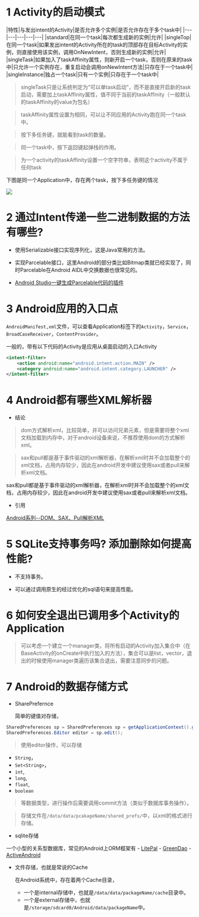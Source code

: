 # 1 Activity的启动模式

|特性|与发出intent的Activity|是否允许多个实例|是否允许存在于多个task中|
|---|---|---|---|---|
|standard|在同一个task|每次都生成新的实例|允许|
|singleTop|在同一个task|如果发出intent的Activity所在的task的顶部存在目标Activity的实例，则直接使用该实例，调用OnNewIntent，否则生成新的实例|允许|
|singleTask|如果加入了taskAffinity属性，则新开启一个task，否则在原来的task中|只允许一个实例存在，重复启动会调用onNewIntent方法|只存在于一个task中|
|singleInstance|独占一个task|只有一个实例|只存在于一个task中|

> singleTask只是让系统判定为“可以单task启动”，而不是直接开启新的task启动，需要加上taskAffinity属性，值不同于当前的taskAffinity（一般默认的taskAffinity的value为包名）

> taskAffinity属性设置为相同，可以让不同应用的Activity跑在同一个task中。

> 按下多任务键，就能看到task的数量。

> 同一个task中，按下返回键起弹栈的作用。

>  为一个activity的taskAffinity设置一个空字符串，表明这个activity不属于任何task

下图是同一个Application中，存在两个task，按下多任务键的情况

![](http://ww4.sinaimg.cn/mw690/6e8939a6gw1f1n3suwlsrj203x06yaa2.jpg)

# 2 通过Intent传递一些二进制数据的方法有哪些?

- 使用Serializable接口实现序列化，这是Java常用的方法。

- 实现Parcelable接口，这里Android的部分类比如Bitmap类就已经实现了，同时Parcelable在Android AIDL中交换数据也很常见的。

- [Android Studio一键生成Parcelable代码的插件](https://github.com/mcharmas/android-parcelable-intellij-plugin)

# 3 Android应用的入口点

`AndroidManifest,xml`文件，可以查看Application标签下的`Activity`，`Service`，`BroadCaseReceiver`，`ContentProvider`。

一般的，带有以下代码的Activity是应用从桌面启动的入口Activity
```xml
<intent-filter>
    <action android:name="android.intent.action.MAIN" />
    <category android:name="android.intent.category.LAUNCHER" />
</intent-filter>
```

# 4 Android都有哪些XML解析器

- 结论

> dom方式解析xml，比较简单，并可以访问兄弟元素，但是需要将整个xml文档加载到内存中，对于android设备来说，不推荐使用dom的方式解析xml。

> sax和pull都是基于事件驱动的xml解析器，在解析xml时并不会加载整个的xml文档，占用内存较少，因此在android开发中建议使用sax或者pull来解析xml文档。

sax和pull都是基于事件驱动的xml解析器，在解析xml时并不会加载整个的xml文档，占用内存较少，因此在android开发中建议使用sax或者pull来解析xml文档。

- 引用

[Android系列--DOM、SAX、Pull解析XML](http://www.cnblogs.com/xiaoluo501395377/p/3444744.html)

# 5 SQLite支持事务吗? 添加删除如何提高性能?

- 不支持事务。

- 可以通过调用原生的经过优化的sql语句来提高性能。

# 6 如何安全退出已调用多个Activity的Application

> 可以考虑一个建立一个manager类，将所有启动的Activity加入集合中（在BaseActivity的onCreate中执行加入的方法），集合可以是list，vector，退出的时候使用manager类遍历该集合退出，需要注意同步的问题。

# 7 Android的数据存储方式

- SharePrefernce

    简单的键值对存储，

```Java
SharedPreferences sp = SharedPreferences sp = getApplicationContext().getSharedPreferences("fileName", MODE_PRIVATE);
SharedPreferences.Editor editor = sp.edit();
```
> 使用editor操作，可以存储
- `String`，
- `Set<String>`，
- `int`,
- `long`,
- `float`,
- `boolean`
> 等数据类型，进行操作后需要调用commit方法（类似于数据库事务操作）。

> 存储文件在`/data/data/pcakageName/shared_prefs/`中，以xml的格式进行存储。

- sqlite存储

 一个小型的关系型数据库，常见的Android上ORM框架有
    - [LitePal](https://github.com/LitePalFramework/LitePal)
    - [GreenDao](https://github.com/greenrobot/greenDAO)
    - [ActiveAndroid](https://github.com/pardom/ActiveAndroid)


- 文件存储，也就是常说的Cache

    在Android系统中，存在着两个Cache目录，
    - 一个是internal存储中，也就是`/data/data/packageName/cache`目录中。
    - 一个是external存储中，也就是`/storage/sdcard0/Android/data/packageName`中。
